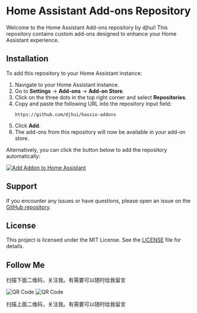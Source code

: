 # Home Assistant Add-ons Repository

Welcome to the Home Assistant Add-ons repository by djhui! This repository contains custom add-ons designed to enhance your Home Assistant experience.
## Installation

To add this repository to your Home Assistant instance:

1. Navigate to your Home Assistant instance.
2. Go to **Settings** -> **Add-ons** -> **Add-on Store**.
3. Click on the three dots in the top right corner and select **Repositories**.
4. Copy and paste the following URL into the repository input field:
   ```
   https://github.com/djhui/hassio-addons
   ```
5. Click **Add**.
6. The add-ons from this repository will now be available in your add-on store.

Alternatively, you can click the button below to add the repository automatically:

[![Add Addon to Home Assistant](https://my.home-assistant.io/badges/supervisor_add_addon_repository.svg)](https://my.home-assistant.io/redirect/supervisor_add_addon_repository/?repository_url=https://github.com/djhui/hassio-addons)


## Support

If you encounter any issues or have questions, please open an issue on the [GitHub repository](https://github.com/djhui/hassio-addons/issues).

## License

This project is licensed under the MIT License. See the [LICENSE](LICENSE) file for details.

## Follow Me

扫描下面二维码，关注我。有需要可以随时给我留言

![QR Code](https://github.com/djhui/hassio-addons/raw/main/WeChat_QRCode.png)
![QR Code](https://gitee.com/desmond_GT/hassio-addons/raw/main/WeChat_QRCode.png)

扫描上面二维码，关注我。有需要可以随时给我留言
